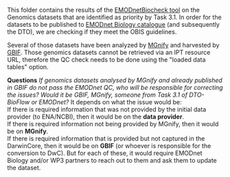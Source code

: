 This folder contains the results of the [EMODnetBiocheck tool](https://github.com/EMODnet/EMODnetBiocheck) on the Genomics datasets that are identified as priority by Task 3.1. In order for the datasets to be published to [EMODnet Biology catalogue](https://emodnet.ec.europa.eu/geonetwork/srv/eng/catalog.search#/search?resultType=details&sortBy=sortDate&from=1&to=20) (and subsequently the DTO), we are checking if they meet the OBIS guidelines.

Several of those datasets have been analyzed by [MGnify](https://www.ebi.ac.uk/metagenomics) and harvested by [GBIF](https://www.gbif.org/publisher/ab733144-7043-4e88-bd4f-fca7bf858880). Those genomics datasets cannot be retrieved via an IPT resource URL, therefore the QC check needs to be done using the "loaded data tables" option.





**Questions**
*If genomics datasets analysed by MGnify and already published in GBIF do not pass the EMODnet QC, who will be responsible for correcting the issues? Would it be GBIF, MGnify, someone from Task 3.1 of DTO-BioFlow or EMODnet?*
It depends on what the issue would be:  
If there is required information that was not provided by the initial data provider (to ENA/NCBI), then it would be on the **data provider**.  
If there is required information not being provided by MGnify, then it would be on **MGnify**.  
If there is required information that is provided but not captured in the DarwinCore, then it would be on **GBIF** (or whoever is responsible for the conversion to DwC). 
But for each of these, it would require EMODnet Biology and/or WP3 partners to reach out to them and ask them to update the dataset. 

